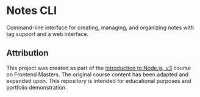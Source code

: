 # Notes CLI

Command-line interface for creating, managing, and organizing notes with tag support and a web interface.

## Attribution

This project was created as part of the [Introduction to Node.js, v3](https://frontendmasters.com/courses/node-js-v3/) course on Frontend Masters. The original course content has been adapted and expanded upon. This repository is intended for educational purposes and portfolio demonstration.

